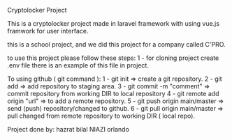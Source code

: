 
Cryptolocker Project

This is a cryptolocker project made in laravel framework with using vue.js framwork for user interface.


this is a school project, and we did this project for a company called C'PRO.



to use this project please follow these steps:
1 - for cloning project create .env file there is an example of this file in project.




To using github ( git command ):
1 - git init 				=> create a git repository.
2 - git add				=> add repository to staging area.
3 - git commit -m "comment"		=> commit repository from working DIR to local repository
4 - git remote add origin "url"		=> to add a remote repository.
5 - git push origin main/master		=> send (push) repository/changed to github.
6 - git pull origin main/master		=> pull changed from remote repository to working DIR ( local repo).





Project done by:
hazrat bilal NIAZI
orlando
